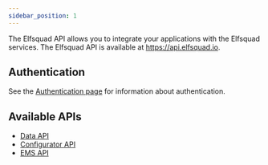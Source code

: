 ```yaml
---
sidebar_position: 1
---
```


The Elfsquad API allows you to integrate your applications with the Elfsquad services. The Elfsquad API is available at https://api.elfsquad.io.

## Authentication
See the [Authentication page](authentication) for information about authentication.

## Available APIs

* [Data API](/apis/data)
* [Configurator API](/apis/configurator)
* [EMS API](/apis/ems)
